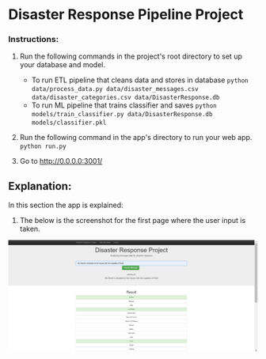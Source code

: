 # Disaster Response Pipeline Project

### Instructions:
1. Run the following commands in the project's root directory to set up your database and model.

    - To run ETL pipeline that cleans data and stores in database
        `python data/process_data.py data/disaster_messages.csv data/disaster_categories.csv data/DisasterResponse.db`
    - To run ML pipeline that trains classifier and saves
        `python models/train_classifier.py data/DisasterResponse.db models/classifier.pkl`


2. Run the following command in the app's directory to run your web app.
    `python run.py`

3. Go to http://0.0.0.0:3001/


## Explanation:

In this section the app is explained:
1. The below is the screenshot for the first page where the user input is taken.

![Alt text](UserInput.png?raw=true "User Input")
